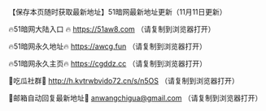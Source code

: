 【保存本页随时获取最新地址】51暗网最新地址更新（11月11日更新）

🔥51暗网大陆入口 🔥 https://51aw8.com （请复制到浏览器打开）

🔥51暗网永久地址🔥  https://awcg.fun （请复制到浏览器打开）

🔥51暗网永久主页🔥  https://cgddz.cc （请复制到浏览器打开）

💋吃瓜社群💋 http://h.kvtrwbvido72.cn/s/n5OS （请复制到浏览器打开）

💋邮箱自动回复最新地址💋 anwangchigua@gmail.com （请复制到浏览器打开）
